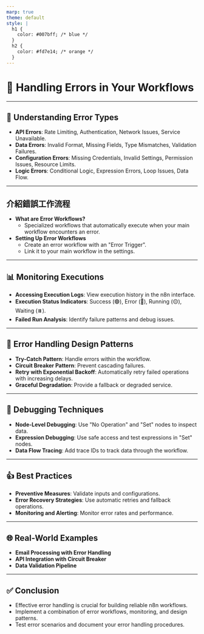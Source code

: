 ```yaml
---
marp: true
theme: default
style: |
  h1 {
    color: #007bff; /* blue */
  }
  h2 {
    color: #fd7e14; /* orange */
  }
---
```


# 🚨 Handling Errors in Your Workflows

---

## 🤔 Understanding Error Types

- **API Errors**: Rate Limiting, Authentication, Network Issues, Service Unavailable.
- **Data Errors**: Invalid Format, Missing Fields, Type Mismatches, Validation Failures.
- **Configuration Errors**: Missing Credentials, Invalid Settings, Permission Issues, Resource Limits.
- **Logic Errors**: Conditional Logic, Expression Errors, Loop Issues, Data Flow.

---

## 介紹錯誤工作流程

- **What are Error Workflows?**
  - Specialized workflows that automatically execute when your main workflow encounters an error.
- **Setting Up Error Workflows**
  - Create an error workflow with an "Error Trigger".
  - Link it to your main workflow in the settings.

---

## 📊 Monitoring Executions

- **Accessing Execution Logs**: View execution history in the n8n interface.
- **Execution Status Indicators**: Success (🟢), Error (🔴), Running (🟡), Waiting (⏸️).
- **Failed Run Analysis**: Identify failure patterns and debug issues.

---

## 🧩 Error Handling Design Patterns

- **Try-Catch Pattern**: Handle errors within the workflow.
- **Circuit Breaker Pattern**: Prevent cascading failures.
- **Retry with Exponential Backoff**: Automatically retry failed operations with increasing delays.
- **Graceful Degradation**: Provide a fallback or degraded service.

---

## 🐛 Debugging Techniques

- **Node-Level Debugging**: Use "No Operation" and "Set" nodes to inspect data.
- **Expression Debugging**: Use safe access and test expressions in "Set" nodes.
- **Data Flow Tracing**: Add trace IDs to track data through the workflow.

---

## 👍 Best Practices

- **Preventive Measures**: Validate inputs and configurations.
- **Error Recovery Strategies**: Use automatic retries and fallback operations.
- **Monitoring and Alerting**: Monitor error rates and performance.

---

## 🌐 Real-World Examples

- **Email Processing with Error Handling**
- **API Integration with Circuit Breaker**
- **Data Validation Pipeline**

---

## ✅ Conclusion

- Effective error handling is crucial for building reliable n8n workflows.
- Implement a combination of error workflows, monitoring, and design patterns.
- Test error scenarios and document your error handling procedures.